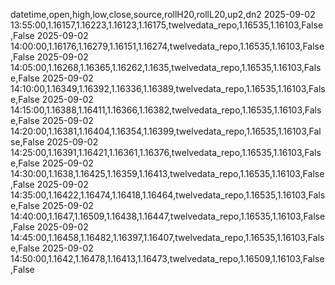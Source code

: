datetime,open,high,low,close,source,rollH20,rollL20,up2,dn2
2025-09-02 13:55:00,1.16157,1.16223,1.16123,1.16175,twelvedata_repo,1.16535,1.16103,False,False
2025-09-02 14:00:00,1.16176,1.16279,1.16151,1.16274,twelvedata_repo,1.16535,1.16103,False,False
2025-09-02 14:05:00,1.16268,1.16365,1.16262,1.1635,twelvedata_repo,1.16535,1.16103,False,False
2025-09-02 14:10:00,1.16349,1.16392,1.16336,1.16389,twelvedata_repo,1.16535,1.16103,False,False
2025-09-02 14:15:00,1.16388,1.16411,1.16366,1.16382,twelvedata_repo,1.16535,1.16103,False,False
2025-09-02 14:20:00,1.16381,1.16404,1.16354,1.16399,twelvedata_repo,1.16535,1.16103,False,False
2025-09-02 14:25:00,1.16391,1.16421,1.16361,1.16376,twelvedata_repo,1.16535,1.16103,False,False
2025-09-02 14:30:00,1.1638,1.16425,1.16359,1.16413,twelvedata_repo,1.16535,1.16103,False,False
2025-09-02 14:35:00,1.16422,1.16474,1.16418,1.16464,twelvedata_repo,1.16535,1.16103,False,False
2025-09-02 14:40:00,1.1647,1.16509,1.16438,1.16447,twelvedata_repo,1.16535,1.16103,False,False
2025-09-02 14:45:00,1.16458,1.16482,1.16397,1.16407,twelvedata_repo,1.16535,1.16103,False,False
2025-09-02 14:50:00,1.1642,1.16478,1.16413,1.16473,twelvedata_repo,1.16509,1.16103,False,False
